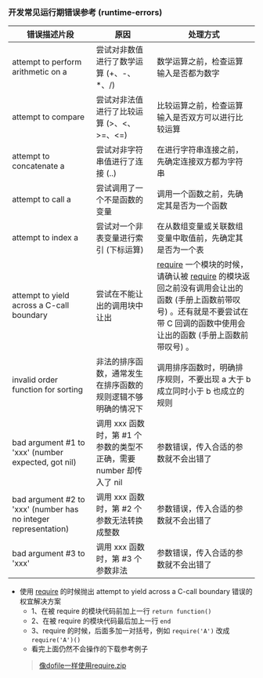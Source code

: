 ### 开发常见运行期错误参考 (runtime-errors)


|错误描述片段|原因|处理方式|
|------|----|----|
|attempt to perform arithmetic on a|尝试对非数值进行了数学运算 (\+、\-、\*、/) |数学运算之前，检查运算输入是否都为数字|
|attempt to compare|尝试对非法值进行了比较运算 (\>、<、\>=、<=) |比较运算之前，检查运算输入是否双方可以进行比较运算|
|attempt to concatenate a|尝试对非字符串值进行了连接 (\.\.) |在进行字符串连接之前，先确定连接双方都为字符串|
|attempt to call a|尝试调用了一个不是函数的变量|调用一个函数之前，先确定其是否为一个函数|
|attempt to index a|尝试对一个非表变量进行索引 (下标运算) |在从数组变量或关联数组变量中取值前，先确定其是否为一个表|
|attempt to yield across a C\-call boundary|尝试在不能让出的调用块中让出|[require](http://cloudwu.github.io/lua53doc/manual.html#pdf-require) 一个模块的时候，请确认被 [require](http://cloudwu.github.io/lua53doc/manual.html#pdf-require) 的模块返回之前没有调用会让出的函数 (手册上函数前带叹号) 。还有就是不要尝试在带 C 回调的函数中使用会让出的函数 (手册上函数前带叹号) 。|
|invalid order function for sorting|非法的排序函数，通常发生在排序函数的规则逻辑不够明确的情况下|调用排序函数时，明确排序规则，不要出现 a 大于 b 成立同时小于 b 也成立的规则|
|bad argument \#1 to 'xxx' \(number expected, got nil\)|调用 xxx 函数时，第 \#1 个参数的类型不正确，需要 number 却传入了 nil|参数错误，传入合适的参数就不会出错了|
|bad argument \#2 to 'xxx' \(number has no integer representation\)|调用 xxx 函数时，第 \#2 个参数无法转换成整数|参数错误，传入合适的参数就不会出错了|
|bad argument \#3 to 'xxx'|调用 xxx 函数时，第 \#3 个参数非法|参数错误，传入合适的参数就不会出错了|



- 使用 [require](http://cloudwu.github.io/lua53doc/manual.html#pdf-require) 的时候抛出 attempt to yield across a C\-call boundary 错误的权宜解决方案
    + 1、在被 require 的模块代码前加上一行 `return function()`
    + 2、在被 require 的模块代码最后加上一行 `end`
    + 3、require 的时候，后面多加一对括号，例如 `require('A')` 改成 `require('A')()`
    + 看完上面仍然不会操作的下载参考例子
    > [像dofile一样使用require.zip](res/像dofile一样使用require.zip)
  
